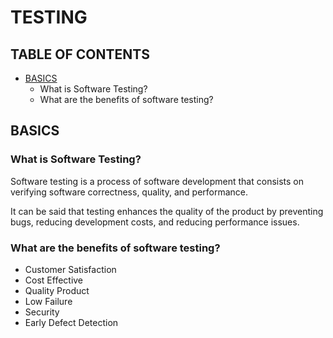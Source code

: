 # TESTING

## TABLE OF CONTENTS

- [BASICS](#basics)
  - What is Software Testing?
  - What are the benefits of software testing?

<a name="basics"/>

## BASICS

### What is Software Testing?

Software testing is a process of software development that consists on verifying software correctness, quality, and performance.

It can be said that testing enhances the quality of the product by preventing bugs, reducing development costs, and reducing performance issues.

### What are the benefits of software testing?

- Customer Satisfaction
- Cost Effective
- Quality Product
- Low Failure
- Security
- Early Defect Detection

